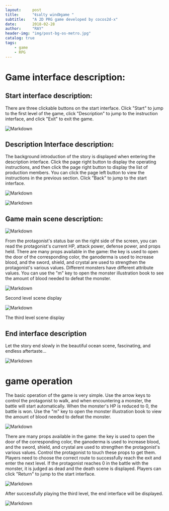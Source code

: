 ```yaml
---
layout:     post
title:      "《salty wind》game "
subtitle:   "A 2D PRG game developed by cocos2d-x"
date:       2018-02-28
author:     "RAY"
header-img: "img/post-bg-os-metro.jpg"
catalog: true
tags:
    - game
    - RPG
---
```




>
# Game interface description:
## Start interface description:
 
There are three clickable buttons on the start interface. Click "Start" to jump to the first level of the game, click "Description" to jump to the instruction interface, and click "Exit" to exit the game.

![Markdown](/img/saltywind/1.jpg)

## Description Interface description:
The background introduction of the story is displayed when entering the description interface. Click the page right button to display the operating instructions, and then click the page right button to display the list of production members. You can click the page left button to view the instructions in the previous section. Click "Back" to jump to the start interface.
    
![Markdown](/img/saltywind/2.jpg)

![Markdown](/img/saltywind/3.jpg)
   
## Game main scene description:

![Markdown](/img/saltywind/4.jpg)
         
From the protagonist's status bar on the right side of the screen, you can read the protagonist's current HP, attack power, defense power, and props held. There are many props available in the game: the key is used to open the door of the corresponding color, the ganoderma is used to increase blood, and the sword, shield, and crystal are used to strengthen the protagonist's various values. Different monsters have different attribute values. You can use the "m" key to open the monster illustration book to see the amount of blood needed to defeat the monster.

![Markdown](/img/saltywind/5.jpg)

Second level scene display

![Markdown](/img/saltywind/6.jpg)

The third level scene display
## End interface description
Let the story end slowly in the beautiful ocean scene, fascinating, and endless aftertaste...
  
  ![Markdown](/img/saltywind/7.jpg)

# game operation
The basic operation of the game is very simple. Use the arrow keys to control the protagonist to walk, and when encountering a monster, the battle will start automatically. When the monster's HP is reduced to 0, the battle is won. Use the "m" key to open the monster illustration book to view the amount of blood needed to defeat the monster.
  
  ![Markdown](/img/saltywind/8.jpg)

  There are many props available in the game: the key is used to open the door of the corresponding color, the ganoderma is used to increase blood, and the sword, shield, and crystal are used to strengthen the protagonist's various values. Control the protagonist to touch these props to get them. Players need to choose the correct route to successfully reach the exit and enter the next level.
If the protagonist reaches 0 in the battle with the monster, it is judged as dead and the death scene is displayed. Players can click "Return" to jump to the start interface.

![Markdown](/img/saltywind/9.jpg)

After successfully playing the third level, the end interface will be displayed.
  
![Markdown](/img/saltywind/10.jpg)
